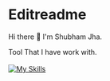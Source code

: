 # Editreadme
Hi there 👋
I'm Shubham Jha.


Tool That I have work with.
<br><br>
[![My Skills](https://skillicons.dev/icons?i=cpp,c,kotlin,html,css,py,idea,vscode)](https://skillicons.dev)
